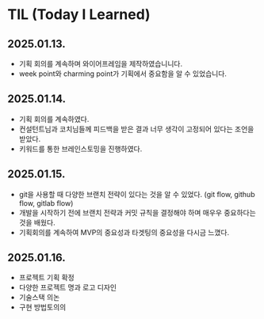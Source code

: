 # TIL (Today I Learned)
## 2025.01.13.
 - 기획 회의를 계속하며 와이어프레임을 제작하였습니니다.
 - week point와 charming point가 기획에서 중요함을 알 수 있었습니다.

## 2025.01.14.
 - 기획 회의를 계속하였다.
 - 컨설턴트님과 코치님들께 피드백을 받은 결과 너무 생각이 고정되어 있다는 조언을 받았다.
 - 키워드를 통한 브레인스토밍을 진행하였다.

## 2025.01.15.
 - git을 사용할 때 다양한 브랜치 전략이 있다는 것을 알 수 있었다. (git flow, github flow, gitlab flow)
 - 개발을 시작하기 전에 브랜치 전략과 커밋 규칙을 결정해야 하며 매우우 중요하다는 것을 배웠다.
 - 기획회의를 계속하여 MVP의 중요성과 타겟팅의 중요성을 다시금 느꼈다.

## 2025.01.16.
 - 프로젝트 기획 확정
 - 다양한 프로젝트 명과 로고 디자인
 - 기술스택 의논
 - 구현 방법토의의
